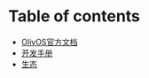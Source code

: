 # Table of contents

* [OlivOS官方文档](README.md)
* [开发手册](OlivOS_DevDoc_Plugin_API.md)
* [生态](EcoSystem.md)
